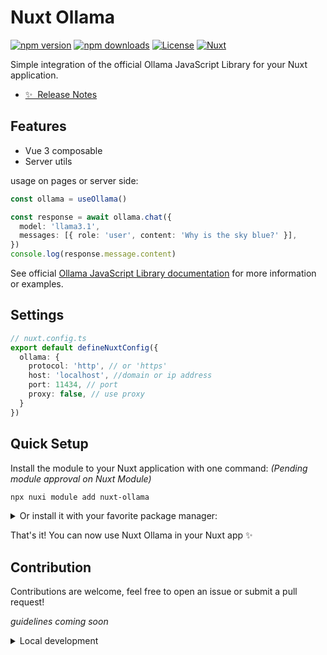 # Nuxt Ollama

[![npm version][npm-version-src]][npm-version-href]
[![npm downloads][npm-downloads-src]][npm-downloads-href]
[![License][license-src]][license-href]
[![Nuxt][nuxt-src]][nuxt-href]

Simple integration of the official Ollama JavaScript Library for your Nuxt application.

- [✨ &nbsp;Release Notes](/CHANGELOG.md)

<!-- - [🏀 Online playground](https://stackblitz.com/github/jericho/nuxt-ollama?file=playground%2Fapp.vue) -->
<!-- - [📖 &nbsp;Documentation](https://example.com) -->

## Features

- Vue 3 composable
- Server utils

usage on pages or server side:
```ts
const ollama = useOllama()

const response = await ollama.chat({
  model: 'llama3.1',
  messages: [{ role: 'user', content: 'Why is the sky blue?' }],
})
console.log(response.message.content)
```

See official [Ollama JavaScript Library documentation](https://github.com/ollama/ollama-js) for more information or examples.

## Settings

```ts
// nuxt.config.ts
export default defineNuxtConfig({
  ollama: {
    protocol: 'http', // or 'https'
    host: 'localhost', //domain or ip address
    port: 11434, // port
    proxy: false, // use proxy
  }
})
```

## Quick Setup

Install the module to your Nuxt application with one command: *(Pending module approval on Nuxt Module)*
```bash
npx nuxi module add nuxt-ollama
```

<details>
<summary>Or install it with your favorite package manager:</summary>

```bash
# NPM:
npm install nuxt-ollama

# PNPM:
pnpm add nuxt-ollama

# Yarn:
yarn add nuxt-ollama

# Bun
bun add nuxt-ollama
```

Add `nuxt-ollama` to the `modules` section of `nuxt.config.js`:

```ts
// nuxt.config.ts
export default {
  modules: [
    'nuxt-ollama',
  ],
}
```
</details>

That's it! You can now use Nuxt Ollama in your Nuxt app ✨

## Contribution

Contributions are welcome, feel free to open an issue or submit a pull request!

*guidelines coming soon*

<details>
  <summary>Local development</summary>

  ```bash
  # Install dependencies
  bun install
  
  # Generate type stubs
  bun dev:prepare
  
  # Develop with the playground
  bun dev
  
  # Build the playground
  bun dev:build
  
  # Run ESLint
  bun lint
  
  # Run Vitest
  bun test
  bun test:watch
  
  # Release new version
  bun release
  ```

</details>


<!-- Badges -->

[npm-version-src]: https://img.shields.io/npm/v/nuxt-ollama/latest.svg?style=flat&colorA=020420&colorB=00DC82

[npm-version-href]: https://npmjs.com/package/nuxt-ollama

[npm-downloads-src]: https://img.shields.io/npm/dm/nuxt-ollama.svg?style=flat&colorA=020420&colorB=00DC82

[npm-downloads-href]: https://npmjs.com/package/nuxt-ollama

[license-src]: https://img.shields.io/npm/l/nuxt-ollama.svg?style=flat&colorA=020420&colorB=00DC82

[license-href]: https://npmjs.com/package/nuxt-ollama

[nuxt-src]: https://img.shields.io/badge/Nuxt-020420?logo=nuxt.js

[nuxt-href]: https://nuxt.com
